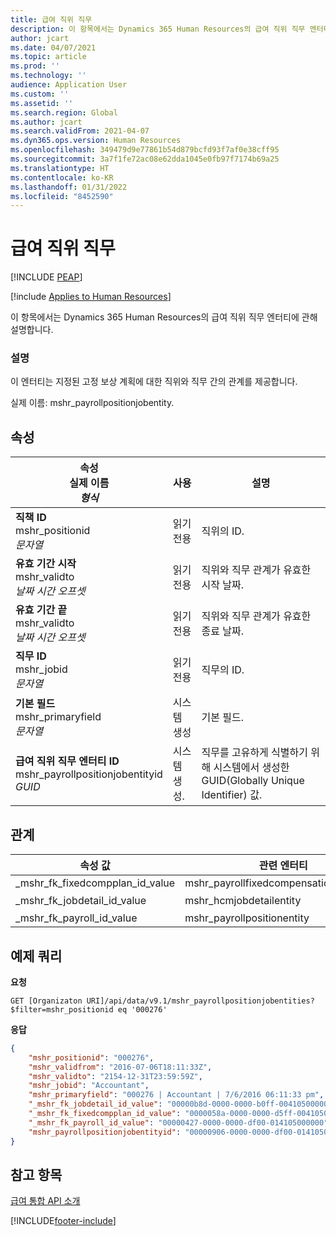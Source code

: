 ```yaml
---
title: 급여 직위 직무
description: 이 항목에서는 Dynamics 365 Human Resources의 급여 직위 직무 엔터티에 대한 세부 정보와 예제 쿼리를 제공합니다.
author: jcart
ms.date: 04/07/2021
ms.topic: article
ms.prod: ''
ms.technology: ''
audience: Application User
ms.custom: ''
ms.assetid: ''
ms.search.region: Global
ms.author: jcart
ms.search.validFrom: 2021-04-07
ms.dyn365.ops.version: Human Resources
ms.openlocfilehash: 349479d9e77861b54d879bcfd93f7af0e38cff95
ms.sourcegitcommit: 3a7f1fe72ac08e62dda1045e0fb97f7174b69a25
ms.translationtype: HT
ms.contentlocale: ko-KR
ms.lasthandoff: 01/31/2022
ms.locfileid: "8452590"
---
```

# <a name="payroll-position-job"></a>급여 직위 직무


[!INCLUDE [PEAP](../includes/peap-1.md)]

[!include [Applies to Human Resources](../includes/applies-to-hr.md)]

이 항목에서는 Dynamics 365 Human Resources의 급여 직위 직무 엔터티에 관해 설명합니다.

### <a name="description"></a>설명

이 엔터티는 지정된 고정 보상 계획에 대한 직위와 직무 간의 관계를 제공합니다.

실제 이름: mshr_payrollpositionjobentity.

## <a name="properties"></a>속성

| 속성</br>**실제 이름**</br>**_형식_** | 사용 | 설명 |
| --- | --- | --- |
| **직책 ID**</br>mshr_positionid</br>*문자열* | 읽기 전용 | 직위의 ID. |
| **유효 기간 시작**</br>mshr_validto</br>*날짜 시간 오프셋* | 읽기 전용 | 직위와 직무 관계가 유효한 시작 날짜. |
| **유효 기간 끝**</br>mshr_validto</br>*날짜 시간 오프셋* | 읽기 전용 | 직위와 직무 관계가 유효한 종료 날짜. |
| **직무 ID**</br>mshr_jobid</br>*문자열* | 읽기 전용 | 직무의 ID. |
| **기본 필드**</br>mshr_primaryfield</br>*문자열* | 시스템 생성 | 기본 필드. |
| **급여 직위 직무 엔터티 ID**</br>mshr_payrollpositionjobentityid</br>*GUID* | 시스템 생성. | 직무를 고유하게 식별하기 위해 시스템에서 생성한 GUID(Globally Unique Identifier) 값. |

## <a name="relations"></a>관계

| 속성 값 | 관련 엔터티 | 탐색 속성 | 컬렉션 유형 |
| --- | --- | --- | --- |
| _mshr_fk_fixedcompplan_id_value | mshr_payrollfixedcompensationplanentity | mshr_FK_FixedCompPlan_id | mshr_FK_PayrollFixedCompensationPlanEntity_Job |
| _mshr_fk_jobdetail_id_value | mshr_hcmjobdetailentity | mshr_FK_JobDetail_id | 해당 없음 |
| _mshr_fk_payroll_id_value | mshr_payrollpositionentity | mshr_FK_Payroll_id | mshr_FK_PayrollPositionEntity_Job |

## <a name="example-query"></a>예제 쿼리

**요청**

```http
GET [Organizaton URI]/api/data/v9.1/mshr_payrollpositionjobentities?$filter=mshr_positionid eq '000276'
```

**응답**

```json
{
    "mshr_positionid": "000276",
    "mshr_validfrom": "2016-07-06T18:11:33Z",
    "mshr_validto": "2154-12-31T23:59:59Z",
    "mshr_jobid": "Accountant",
    "mshr_primaryfield": "000276 | Accountant | 7/6/2016 06:11:33 pm",
    "_mshr_fk_jobdetail_id_value": "00000b8d-0000-0000-b0ff-004105000000",
    "_mshr_fk_fixedcompplan_id_value": "0000058a-0000-0000-d5ff-004105000000",
    "_mshr_fk_payroll_id_value": "00000427-0000-0000-df00-014105000000",
    "mshr_payrollpositionjobentityid": "00000906-0000-0000-df00-014105000000"
}
```

## <a name="see-also"></a>참고 항목

[급여 통합 API 소개](hr-admin-integration-payroll-api-introduction.md)

[!INCLUDE[footer-include](../includes/footer-banner.md)]
